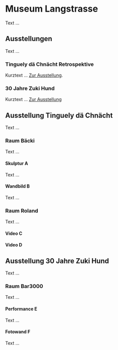 # Museum Langstrasse
Text ...

## Ausstellungen
Text ...

### Tinguely dä Chnächt Retrospektive
Kurztext ... [Zur Ausstellung](#ausstellung-tinguely-dä-chnächt).

### 30 Jahre Zuki Hund
Kurztext ... [Zur Ausstellung](#30-jahre-zuki-hund)

## Ausstellung Tinguely dä Chnächt
Text ...

### Raum Bäcki
Text ...

#### Skulptur A
Text ...

#### Wandbild B
Text ...

### Raum Roland
Text ...

#### Video C

#### Video D

## Ausstellung 30 Jahre Zuki Hund
Text ...

### Raum Bar3000
Text ...

#### Performance E
Text ...

#### Fotowand F
Text ...
